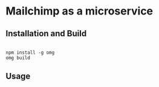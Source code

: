 # Mailchimp as a microservice

## Installation and Build
```

npm install -g omg
omg build

```


## Usage

```


```

